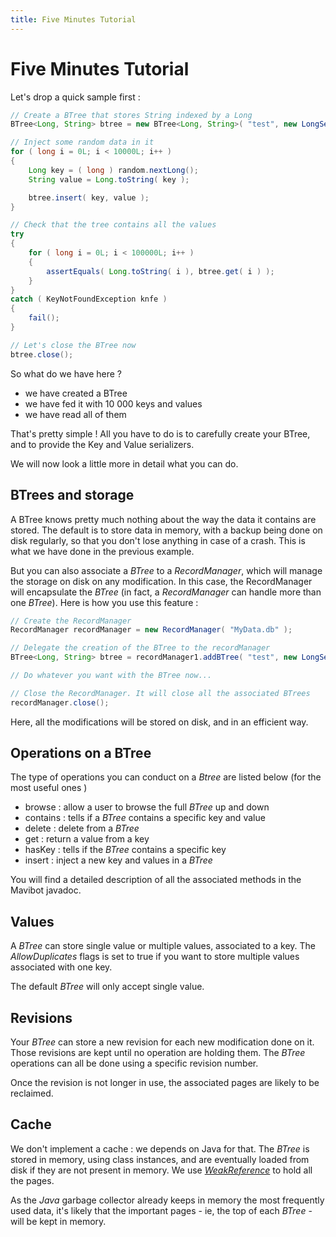 ```yaml
---
title: Five Minutes Tutorial
---
```


# Five Minutes Tutorial

Let's drop a quick sample first :

```java
// Create a BTree that stores String indexed by a Long
BTree<Long, String> btree = new BTree<Long, String>( "test", new LongSerializer(), new StringSerializer() );

// Inject some random data in it
for ( long i = 0L; i < 10000L; i++ )
{
    Long key = ( long ) random.nextLong();
    String value = Long.toString( key );

    btree.insert( key, value );
}

// Check that the tree contains all the values
try
{
    for ( long i = 0L; i < 100000L; i++ )
    {
        assertEquals( Long.toString( i ), btree.get( i ) );
    }
}
catch ( KeyNotFoundException knfe )
{
    fail();
}

// Let's close the BTree now
btree.close();
```

So what do we have here ? 

* we have created a BTree
* we have fed it with 10 000 keys and values
* we have read all of them

That's pretty simple ! All you have to do is to carefully create your BTree, and to provide the Key and Value serializers.

We will now look a little more in detail what you can do.

## BTrees and storage

A BTree knows pretty much nothing about the way the data it contains are stored. The default is to store data in memory, with a backup being done on disk regularly, so that you don't lose anything in case of a crash. This is what we have done in the previous example.

But you can also associate a _BTree_ to a _RecordManager_, which will manage the storage on disk on any modification. In this case, the RecordManager will encapsulate the _BTree_ (in fact, a _RecordManager_ can handle more than one _BTree_). Here is how you use this feature :

```java
// Create the RecordManager
RecordManager recordManager = new RecordManager( "MyData.db" );

// Delegate the creation of the BTree to the recordManager
BTree<Long, String> btree = recordManager1.addBTree( "test", new LongSerializer(), new StringSerializer(), false );

// Do whatever you want with the BTree now...

// Close the RecordManager. It will close all the associated BTrees
recordManager.close();
```

Here, all the modifications will be stored on disk, and in an efficient way.

## Operations on a BTree

The type of operations you can conduct on a _Btree_ are listed below (for the most useful ones )

* browse : allow a user to browse the full _BTree_ up and down
* contains : tells if a _BTree_ contains a specific key and value
* delete : delete from a _BTree_
* get : return a value from a key 
* hasKey : tells if the _BTree_ contains a specific key
* insert : inject a new key and values in a _BTree_

You will find a detailed description of all the associated methods in the Mavibot javadoc.

## Values

A _BTree_ can store single value or multiple values, associated to a key. The _AllowDuplicates_ flags is set to true if you want to store multiple values associated with one key.

The default _BTree_ will only accept single value.

## Revisions

Your _BTree_ can store a new revision for each new modification done on it. Those revisions are kept until no operation are holding them. The _BTree_ operations can all be done using a specific revision number.

Once the revision is not longer in use, the associated pages are likely to be reclaimed.

## Cache

We don't implement a cache : we depends on Java for that. The _BTree_ is stored in memory, using class instances, and are eventually loaded from disk if they are not present in memory. We use [_WeakReference_](https://docs.oracle.com/javase/7/docs/api/java/lang/ref/WeakReference.html) to hold all the pages.

As the _Java_ garbage collector already keeps in memory the most frequently used data, it's likely that the important pages - ie, the top of each _BTree_ - will be kept in memory.
